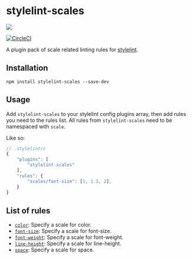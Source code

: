 # stylelint-scales

![](https://github.com/signal-noise/stylelint-scales/workflows/node-ci/badge.svg)

[![CircleCI](https://circleci.com/gh/signal-noise/stylelint-scales/tree/master.svg?style=svg&circle-token=6cd2f74acee7f6ef0df7e16880baaf000b604077)](https://circleci.com/gh/signal-noise/stylelint-scales/tree/master)

A plugin pack of scale related linting rules for [stylelint](https://stylelint.io).

## Installation

```
npm install stylelint-scales --save-dev
```

## Usage

Add `stylelint-scales` to your stylelint config plugins array, then add rules you need to the rules list. All rules from `stylelint-scales` need to be namespaced with `scale`.

Like so:

```js
// .stylelintrc
{
	"plugins": [
		"stylelint-scales"
	],
	"rules": {
		"scales/font-size": [1, 1.5, 2],
	}
}
```

## List of rules

- [`color`](./lib/rules/color/README.md): Specify a scale for color.
- [`font-size`](./lib/rules/font-size/README.md): Specify a scale for font-size.
- [`font-weight`](./lib/rules/font-weight/README.md): Specify a scale for font-weight.
- [`line-height`](./lib/rules/line-height/README.md): Specify a scale for line-height.
- [`space`](./lib/rules/space/README.md): Specify a scale for space.
